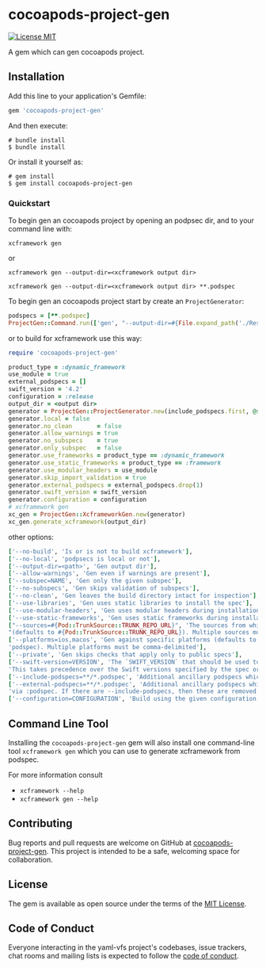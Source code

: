 # cocoapods-project-gen

[![License MIT](https://img.shields.io/badge/license-MIT-green.svg?style=flat)](https://raw.githubusercontent.com/Cat1237/cocoapods-project-gen/main/LICENSE)&nbsp;

A gem which can gen cocoapods project.

## Installation

Add this line to your application's Gemfile:

```ruby
gem 'cocoapods-project-gen'
```

And then execute:

```shell
# bundle install
$ bundle install
```

Or install it yourself as:

```shell
# gem install
$ gem install cocoapods-project-gen
```

### Quickstart

To begin gen an cocoapods project by opening an podpsec dir, and to your command line with:

```shell
xcframework gen 
```

or

```shell
xcframework gen --output-dir=<xcframework output dir>
```

```shell
xcframework gen --output-dir=<xcframework output dir> **.podspec
```

To begin gen an cocoapods project start by create an `ProjectGenerator`:

```ruby
podspecs = [**.podspec]
ProjectGen::Command.run(['gen', "--output-dir=#{File.expand_path('./Resources/output', __dir__)}", *podspecs])
```

or to build for xcframework use this way:

```ruby
require 'cocoapods-project-gen'

product_type = :dynamic_framework
use_module = true
external_podspecs = []
swift_version = '4.2'
configuration = :release
output_dir = <output dir>
generator = ProjectGen::ProjectGenerator.new(include_podspecs.first, @sources, @platforms)
generator.local = false
generator.no_clean       = false
generator.allow_warnings = true
generator.no_subspecs    = true
generator.only_subspec   = false
generator.use_frameworks = product_type == :dynamic_framework
generator.use_static_frameworks = product_type == :framework
generator.use_modular_headers = use_module
generator.skip_import_validation = true
generator.external_podspecs = external_podspecs.drop(1)
generator.swift_version = swift_version
generator.configuration = configuration
# xcframework gen
xc_gen = ProjectGen::XcframeworkGen.new(generator)
xc_gen.generate_xcframework(output_dir)
```

other options:

```ruby
['--no-build', 'Is or is not to build xcframework'],
['--no-local', 'podpsecs is local or not'],
['--output-dir=<path>', 'Gen output dir'],
['--allow-warnings', 'Gen even if warnings are present'],
['--subspec=NAME', 'Gen only the given subspec'],
['--no-subspecs', 'Gen skips validation of subspecs'],
['--no-clean', 'Gen leaves the build directory intact for inspection'],
['--use-libraries', 'Gen uses static libraries to install the spec'],
['--use-modular-headers', 'Gen uses modular headers during installation'],
['--use-static-frameworks', 'Gen uses static frameworks during installation'],
["--sources=#{Pod::TrunkSource::TRUNK_REPO_URL}", 'The sources from which to pull dependent pods ' \
"(defaults to #{Pod::TrunkSource::TRUNK_REPO_URL}). Multiple sources must be comma-delimited"],
['--platforms=ios,macos', 'Gen against specific platforms (defaults to all platforms supported by the ' \
'podspec). Multiple platforms must be comma-delimited'],
['--private', 'Gen skips checks that apply only to public specs'],
['--swift-version=VERSION', 'The `SWIFT_VERSION` that should be used to gen the spec. ' \
'This takes precedence over the Swift versions specified by the spec or a `.swift-version` file'],
['--include-podspecs=**/*.podspec', 'Additional ancillary podspecs which are used for gening via :path'],
['--external-podspecs=**/*.podspec', 'Additional ancillary podspecs which are used for gening '\
'via :podspec. If there are --include-podspecs, then these are removed from them'],
['--configuration=CONFIGURATION', 'Build using the given configuration (defaults to Release)']
```

## Command Line Tool

Installing the `cocoapods-project-gen` gem will also install one command-line tool `xcframework gen`  which you can use to generate xcframework from podspec.

For more information consult

- `xcframework --help`
- `xcframework gen --help`

## Contributing

Bug reports and pull requests are welcome on GitHub at [cocoapods-project-gen](https://github.com/Cat1237/cocoapods-project-gen). This project is intended to be a safe, welcoming space for collaboration.

## License

The gem is available as open source under the terms of the [MIT License](https://opensource.org/licenses/MIT).

## Code of Conduct

Everyone interacting in the yaml-vfs project's codebases, issue trackers, chat rooms and mailing lists is expected to follow the [code of conduct](https://github.com/Cat1237/cocoapods-project-gen/main/CODE_OF_CONDUCT.md).
